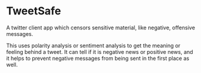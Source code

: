 # TweetSafe
A twitter client app which censors sensitive material, like negative, offensive messages.

This uses polarity analysis or sentiment analysis to get the meaning or feeling behind a tweet. It can tell if it is negative news or positive news, and it helps to prevent negative messages from being sent in the first place as well.
